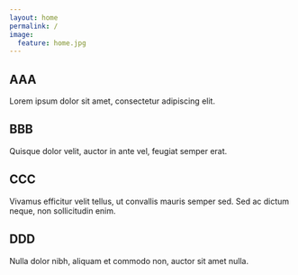 ```yaml
---
layout: home
permalink: /
image:
  feature: home.jpg
---
```


<div class="tiles">

<div class="tile">
  <h2 class="post-title">AAA</h2>
  <p class="post-excerpt">Lorem ipsum dolor sit amet, consectetur adipiscing elit. </p>
</div><!-- /.tile -->

<div class="tile">
  <h2 class="post-title">BBB</h2>
  <p class="post-excerpt">Quisque dolor velit, auctor in ante vel, feugiat semper erat.</p>
</div><!-- /.tile -->

<div class="tile">
  <h2 class="post-title">CCC</h2>
  <p class="post-excerpt"> Vivamus efficitur velit tellus, ut convallis mauris semper sed. Sed ac dictum neque, non sollicitudin enim.</p>
</div><!-- /.tile -->

<div class="tile">
  <h2 class="post-title">DDD</h2>
  <p class="post-excerpt"> Nulla dolor nibh, aliquam et commodo non, auctor sit amet nulla.</p>
</div><!-- /.tile -->

</div><!-- /.tiles -->
